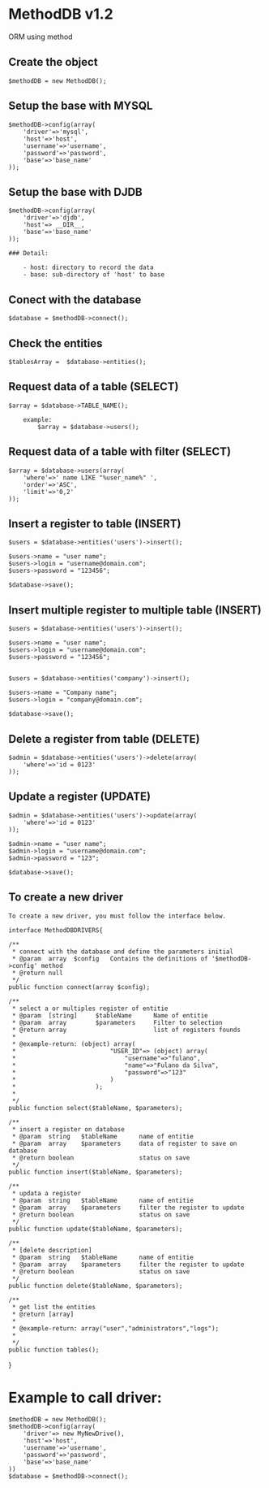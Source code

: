 MethodDB v1.2
====
ORM using method


## Create the object

    $methodDB = new MethodDB();


## Setup the base with MYSQL

    $methodDB->config(array(
    	'driver'=>'mysql',	
    	'host'=>'host',
    	'username'=>'username',
    	'password'=>'password',
    	'base'=>'base_name'
    ));

## Setup the base with DJDB
    
    $methodDB->config(array(
        'driver'=>'djdb',
        'host'=> __DIR__,
        'base'=>'base_name'
    ));

    ### Detail:

        - host: directory to record the data
        - base: sub-directory of 'host' to base

## Conect with the database

    $database = $methodDB->connect();

## Check the entities
    
    $tablesArray =  $database->entities();

## Request data of a table (SELECT)
  
    $array = $database->TABLE_NAME();

        example:
            $array = $database->users();    

## Request data of a table with filter (SELECT)

    $array = $database->users(array(
        'where'=>' name LIKE "%user_name%" ',
        'order'=>'ASC',
        'limit'=>'0,2'          
    ));


## Insert a register to table (INSERT)

    $users = $database->entities('users')->insert();

    $users->name = "user name";
    $users->login = "username@domain.com";
    $users->password = "123456";

    $database->save();


## Insert multiple register to multiple table (INSERT)

    $users = $database->entities('users')->insert();

    $users->name = "user name";
    $users->login = "username@domain.com";
    $users->password = "123456";


    $users = $database->entities('company')->insert();

    $users->name = "Company name";
    $users->login = "company@domain.com";
    
    $database->save();    


## Delete a register from table (DELETE)

    $admin = $database->entities('users')->delete(array(
        'where'=>'id = 0123'   
    ));    


## Update a register (UPDATE)

    $admin = $database->entities('users')->update(array(
        'where'=>'id = 0123'   
    ));

    $admin->name = "user name";
    $admin->login = "username@domain.com";
    $admin->password = "123";

    $database->save();    


## To create a new driver 
    
    To create a new driver, you must follow the interface below.
 
    interface MethodDBDRIVERS{  

    /**
     * connect with the database and define the parameters initial
     * @param  array  $config   Contains the definitions of '$methodDB->config' method
     * @return null
     */
    public function connect(array $config);

    /**
     * select a or multiples register of entitie
     * @param  [string]     $tableName      Name of entitie
     * @param  array        $parameters     Filter to selection
     * @return array                        list of registers founds
     *
     * @example-return: (object) array(
     *                          "USER_ID"=> (object) array(
     *                              "username"=>"fulano",
     *                              "name"=>"Fulano da Silva",
     *                              "password"=>"123"
     *                          )
     *                      );
     * 
     */
    public function select($tableName, $parameters);

    /**
     * insert a register on database
     * @param  string   $tableName      name of entitie
     * @param  array    $parameters     data of register to save on database
     * @return boolean                  status on save
     */
    public function insert($tableName, $parameters);

    /**
     * updata a register
     * @param  string   $tableName      name of entitie
     * @param  array    $parameters     filter the register to update
     * @return boolean                  status on save
     */
    public function update($tableName, $parameters);

    /**
     * [delete description]
     * @param  string   $tableName      name of entitie
     * @param  array    $parameters     filter the register to update
     * @return boolean                  status on save
     */   
    public function delete($tableName, $parameters);

    /**
     * get list the entities
     * @return [array] 
     *
     * @example-return: array("user","administrators","logs");
     *
     */
    public function tables();
}


# Example to call driver:
    $methodDB = new MethodDB();
    $methodDB->config(array(
        'driver'=> new MyNewDrive(),
        'host'=>'host',
        'username'=>'username',
        'password'=>'password',
        'base'=>'base_name'
    ))
    $database = $methodDB->connect();



